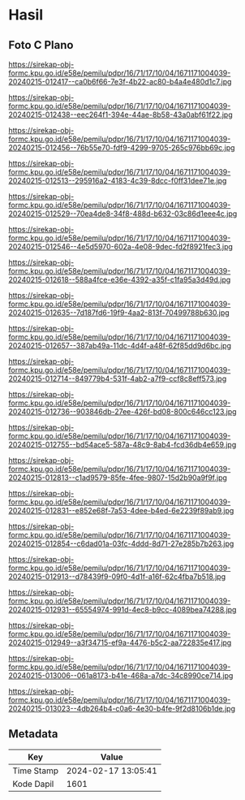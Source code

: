 # Hasil

## Foto C Plano

https://sirekap-obj-formc.kpu.go.id/e58e/pemilu/pdpr/16/71/17/10/04/1671171004039-20240215-012417--ca0b6f66-7e3f-4b22-ac80-b4a4e480d1c7.jpg

https://sirekap-obj-formc.kpu.go.id/e58e/pemilu/pdpr/16/71/17/10/04/1671171004039-20240215-012438--eec264f1-394e-44ae-8b58-43a0abf61f22.jpg

https://sirekap-obj-formc.kpu.go.id/e58e/pemilu/pdpr/16/71/17/10/04/1671171004039-20240215-012456--76b55e70-fdf9-4299-9705-265c976bb69c.jpg

https://sirekap-obj-formc.kpu.go.id/e58e/pemilu/pdpr/16/71/17/10/04/1671171004039-20240215-012513--295916a2-4183-4c39-8dcc-f0ff31dee71e.jpg

https://sirekap-obj-formc.kpu.go.id/e58e/pemilu/pdpr/16/71/17/10/04/1671171004039-20240215-012529--70ea4de8-34f8-488d-b632-03c86d1eee4c.jpg

https://sirekap-obj-formc.kpu.go.id/e58e/pemilu/pdpr/16/71/17/10/04/1671171004039-20240215-012546--4e5d5970-602a-4e08-9dec-fd2f8921fec3.jpg

https://sirekap-obj-formc.kpu.go.id/e58e/pemilu/pdpr/16/71/17/10/04/1671171004039-20240215-012618--588a4fce-e36e-4392-a35f-c1fa95a3d49d.jpg

https://sirekap-obj-formc.kpu.go.id/e58e/pemilu/pdpr/16/71/17/10/04/1671171004039-20240215-012635--7d187fd6-19f9-4aa2-813f-70499788b630.jpg

https://sirekap-obj-formc.kpu.go.id/e58e/pemilu/pdpr/16/71/17/10/04/1671171004039-20240215-012657--387ab49a-11dc-4d4f-a48f-62f85dd9d6bc.jpg

https://sirekap-obj-formc.kpu.go.id/e58e/pemilu/pdpr/16/71/17/10/04/1671171004039-20240215-012714--849779b4-531f-4ab2-a7f9-ccf8c8eff573.jpg

https://sirekap-obj-formc.kpu.go.id/e58e/pemilu/pdpr/16/71/17/10/04/1671171004039-20240215-012736--903846db-27ee-426f-bd08-800c646cc123.jpg

https://sirekap-obj-formc.kpu.go.id/e58e/pemilu/pdpr/16/71/17/10/04/1671171004039-20240215-012755--bd54ace5-587a-48c9-8ab4-fcd36db4e659.jpg

https://sirekap-obj-formc.kpu.go.id/e58e/pemilu/pdpr/16/71/17/10/04/1671171004039-20240215-012813--c1ad9579-85fe-4fee-9807-15d2b90a9f9f.jpg

https://sirekap-obj-formc.kpu.go.id/e58e/pemilu/pdpr/16/71/17/10/04/1671171004039-20240215-012831--e852e68f-7a53-4dee-b4ed-6e2239f89ab9.jpg

https://sirekap-obj-formc.kpu.go.id/e58e/pemilu/pdpr/16/71/17/10/04/1671171004039-20240215-012854--c6dad01a-03fc-4ddd-8d71-27e285b7b263.jpg

https://sirekap-obj-formc.kpu.go.id/e58e/pemilu/pdpr/16/71/17/10/04/1671171004039-20240215-012913--d78439f9-09f0-4d1f-a16f-62c4fba7b518.jpg

https://sirekap-obj-formc.kpu.go.id/e58e/pemilu/pdpr/16/71/17/10/04/1671171004039-20240215-012931--65554974-991d-4ec8-b9cc-4089bea74288.jpg

https://sirekap-obj-formc.kpu.go.id/e58e/pemilu/pdpr/16/71/17/10/04/1671171004039-20240215-012949--a3f34715-ef9a-4476-b5c2-aa722835e417.jpg

https://sirekap-obj-formc.kpu.go.id/e58e/pemilu/pdpr/16/71/17/10/04/1671171004039-20240215-013006--061a8173-b41e-468a-a7dc-34c8990ce714.jpg

https://sirekap-obj-formc.kpu.go.id/e58e/pemilu/pdpr/16/71/17/10/04/1671171004039-20240215-013023--4db264b4-c0a6-4e30-b4fe-9f2d8106b1de.jpg


## Metadata

| Key        | Value               |
| ---------- | ------------------- |
| Time Stamp | 2024-02-17 13:05:41 |
| Kode Dapil | 1601                |



